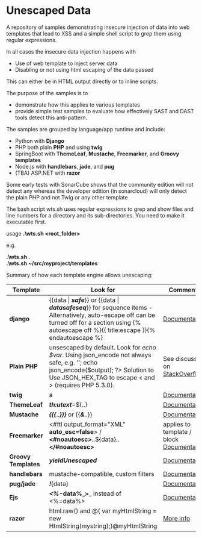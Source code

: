 # Unescaped Data
A repository of samples demonstrating insecure injection of data into web templates that lead to XSS and a simple shell script to grep them using regular expressions.

In all cases the insecure data injection happens with
- Use of web template to inject server data
- Disabling or not using html escaping of the data passed

This can either be in HTML output directly or to inline scripts. 

The purpose of the samples is to 
-  demonstrate how this applies to various templates
-  provide simple test samples to evaluate how effectively SAST and DAST tools detect this anti-pattern.

The samples are grouped by language/app runtime and include:
- Python with **Django** 
- PHP both plain **PHP** and using **twig**
- SpringBoot with **ThemeLeaf**, **Mustache**, **Freemarker**, and **Groovy templates**
- Node.js with **handlebars**, **jade**, and **pug**
- (TBA) ASP.NET with **razor** 

Some early tests with SonarCube shows that the community edition will not detect any whereas the developer edition (in sonarcloud) will only detect the plain PHP and not Twig or any other template

The bash script wts.sh uses regular expressions to grep and show files and line numbers for a  directory and its sub-directories. You need to make it executable first.

usage
**.\wts.sh <root_folder>**

e.g.

**.\wts.sh .**  
**.\wts.sh ~/src/myproject/templates**


Summary of how each template engine allows unescaping:

|Template |Look for  | Comments|
|--- | --- | ---
|**django**| {{data &#124; **_safe_**}} or  {{data &#124; _**datasafeseq**_}} for sequence items  - Alternatively,   auto-escape off can be turned off for a section using {% autoescape off %}{{ title:escape }}{% endautoescape %} |[Documentation](https://docs.djangoproject.com/en/3.0/ref/templates/builtins/#std:templatefilter-safe)|
|**Plain PHP**|unsescaped by default. Look for _echo $var_. Using json_encode not always safe, e.g. '<?php $output = '<!--<script>'; echo json_encode($output); ?> Solution to Use JSON_HEX_TAG to escape < and > (requires PHP 5.3.0).   |See discussion on [StackOverflow](https://stackoverflow.com/questions/23740548/how-do-i-pass-variables-and-data-from-php-to-javascript) |
|**twig**|a|[Documentation](https://twig.symfony.com/doc/3.x/tags/autoescape.html)|
|**ThemeLeaf**|**_th:utext_**=${..}|[Documentation](https://www.thymeleaf.org/doc/tutorials/3.0/usingthymeleaf.html#unescaped-text)|
|**Mustache**|**_{{{_**.._**}}}**_ or {{**_&_**..}}|[Documentation](https://mustache.github.io/mustache.5.html)|
|**Freemarker**|<#ftl output_format="XML" **auto_esc=false**> /  **<#noautoesc>**..${data}..**</#noautoesc>**|applies to template / block [Documentation](https://freemarker.apache.org/docs/ref_directive_noautoesc.html)|
|**Groovy Templates**|_**yieldUnescaped**_|[Documentation](https://spring.io/blog/2014/05/28/using-the-innovative-groovy-template-engine-in-spring-boot)|
|**handlebars**|mustache-compatible, custom filters|[Documentation](https://handlebarsjs.com/guide/#html-escaping)|
|**pug/jade**|_**!**_{data}|[Documentation](https://pugjs.org/language/interpolation.html)|
|**Ejs**|**_<%-_**data%_**>**_ instead of <%=data%>|[Documentation](https://ejs.co/index.html#docs)|
|**razor**|html.raw() and @{ var myHtmlString = new HtmlString(mystring);}@myHtmlString|[More info](https://www.xspdf.com/resolution/21307806.html) |



